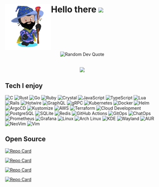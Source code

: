 <div >
  


# <img align="left" width="150" height="150" src="https://github.com/omarluq/omarluq/blob/main/assets/ruby-wizard-octocat.png?raw=true"> Hello there <img src="https://media.giphy.com/media/hvRJCLFzcasrR4ia7z/giphy.gif" width="5%"></br></br></br></br>



<p align="center">
  <img src="https://quotes-github-readme.vercel.app/api?type=vertical&theme=tokyonight" alt="Random Dev Quote"/> 
  </br>
  </br>
  </br>
  <img alig src="https://github-profile-trophy.vercel.app/?username=omarluq&rank=-C,-B&theme=tokyonight&margin-w=15" />
</p>


## Tech I enjoy


![C](https://img.shields.io/badge/C-%2300599C.svg?style=flat-square&logo=c&logoColor=white)
![Rust](https://img.shields.io/badge/Rust-%23000000.svg?style=flat-square&logo=rust&logoColor=white)
![Go](https://img.shields.io/badge/go-%2300ADD8.svg?style=flat-square&logo=go&logoColor=white)
![Ruby](https://img.shields.io/badge/ruby-%23CC342D.svg?style=flat-square&logo=ruby&logoColor=white)
![Crystal](https://img.shields.io/badge/Crystal-%23000000.svg?style=flat-square&logo=crystal&logoColor=white)
![JavaScript](https://img.shields.io/badge/javascript-%23323330.svg?style=flat-square&logo=javascript&logoColor=%23F7DF1E)
![TypeScript](https://img.shields.io/badge/typescript-%23007ACC.svg?style=flat-square&logo=typescript&logoColor=white)
![Lua](https://img.shields.io/badge/Lua-%232C2D72.svg?style=flat-square&logo=lua&logoColor=white)
![Rails](https://img.shields.io/badge/rails-%23CC0000.svg?style=flat-square&logo=ruby-on-rails&logoColor=white)
![Hotwire](https://img.shields.io/badge/Hotwire-%23000000.svg?style=flat-square&logo=hotwire&logoColor=white)
![GraphQL](https://img.shields.io/badge/GraphQL-%23E10098.svg?style=flat-square&logo=graphql&logoColor=white)
![gRPC](https://img.shields.io/badge/gRPC-%23244C5A.svg?style=flat-square&logo=google&logoColor=white)
![Kubernetes](https://img.shields.io/badge/kubernetes-%23326ce5.svg?style=flat-square&logo=kubernetes&logoColor=white)
![Docker](https://img.shields.io/badge/Docker-%232496ED.svg?style=flat-square&logo=docker&logoColor=white)
![Helm](https://img.shields.io/badge/Helm-%230F1689.svg?style=flat-square&logo=helm&logoColor=white)
![ArgoCD](https://img.shields.io/badge/ArgoCD-%23EF7B4D.svg?style=flat-square&logo=argo&logoColor=white)
![Kustomize](https://img.shields.io/badge/Kustomize.io-%234FAAFC.svg?style=flat-square&logo=kustomize&logoColor=white)
![AWS](https://img.shields.io/badge/AWS-%23FF9900.svg?style=flat-square&logo=amazon-aws&logoColor=white)
![Terraform](https://img.shields.io/badge/Terraform-%235835CC.svg?style=flat-square&logo=terraform&logoColor=white)
![Cloud Development](https://img.shields.io/badge/Cloud%20Development-4285F4?style=flat-square&logo=icloud&logoColor=white)
![PostgreSQL](https://img.shields.io/badge/PostgreSQL-%23336791.svg?style=flat-square&logo=postgresql&logoColor=white)
![SQLite](https://img.shields.io/badge/SQLite-%2307405e.svg?style=flat-square&logo=sqlite&logoColor=white)
![Redis](https://img.shields.io/badge/Redis-%23DC382D.svg?style=flat-square&logo=redis&logoColor=white)
![GitHub Actions](https://img.shields.io/badge/github%20actions-%232671E5.svg?style=flat-square&logo=githubactions&logoColor=white)
![GitOps](https://img.shields.io/badge/GitOps-F05032?style=flat-square&logo=git&logoColor=white)
![ChatOps](https://img.shields.io/badge/ChatOps-4A154B?style=flat-square&logo=slack&logoColor=white)
![Prometheus](https://img.shields.io/badge/Prometheus-%23E6522C.svg?style=flat-square&logo=prometheus&logoColor=white)
![Grafana](https://img.shields.io/badge/Grafana-%23F46800.svg?style=flat-square&logo=grafana&logoColor=white)
![Linux](https://img.shields.io/badge/Linux-%23FCC624.svg?style=flat-square&logo=linux&logoColor=black)
![Arch Linux](https://img.shields.io/badge/Arch%20Linux-1793D1?style=flat-square&logo=arch-linux&logoColor=white)
![KDE](https://img.shields.io/badge/KDE-1D99F3?style=flat-square&logo=kde&logoColor=white)
![Wayland](https://img.shields.io/badge/Wayland-FFBC00?style=flat-square&logo=wayland&logoColor=black)
![AUR](https://img.shields.io/badge/AUR-1793D1?style=flat-square&logo=arch-linux&logoColor=white)
![NeoVim](https://img.shields.io/badge/NeoVim-%2357A143.svg?style=flat-square&logo=neovim&logoColor=white)
![Vim](https://img.shields.io/badge/Vim-%23019733.svg?style=flat-square&logo=vim&logoColor=white)

## Open Source

[![Repo Card](https://github-readme-stats.vercel.app/api/pin/?username=omarluq&repo=stimulus-store&theme=tokyonight)](https://github.com/omarluq/stimulus-store)

[![Repo Card](https://github-readme-stats.vercel.app/api/pin/?username=omarluq&repo=awesome-hotwire&theme=tokyonight)](https://github.com/omarluq/awesome-hotwire)

[![Repo Card](https://github-readme-stats.vercel.app/api/pin/?username=omarluq&repo=kgithub&theme=tokyonight)](https://github.com/omarluq/kgithub)


[![Repo Card](https://github-readme-stats.vercel.app/api/pin/?username=omarluq&repo=freelens-duplicate-extension&theme=tokyonight)](https://github.com/omarluq/freelens-duplicate-extension)

</div>
